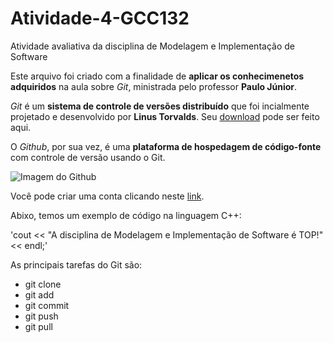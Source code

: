 # Atividade-4-GCC132
Atividade avaliativa da disciplina de Modelagem e Implementação de Software

Este arquivo foi criado com a finalidade de **aplicar os conhecimenetos adquiridos** na aula sobre *Git*, ministrada pelo professor **Paulo Júnior**.

*Git* é um **sistema de controle de versões distribuído** que foi incialmente projetado e desenvolvido por **Linus Torvalds**. 
Seu [download](https://git-scm.com/downloads) pode ser feito aqui.

O *Github*, por sua vez, é uma **plataforma de hospedagem de código-fonte** com controle de versão usando o Git.

![Imagem do Github](https://github.githubassets.com/images/modules/logos_page/GitHub-Mark.png)

Você pode criar uma conta clicando neste [link](https://github.com).

Abixo, temos um exemplo de código na linguagem C++:

'cout << "A disciplina de Modelagem e Implementação de Software é TOP!" << endl;'

As principais tarefas do Git são:
* git clone
* git add
* git commit 
* git push
* git pull



